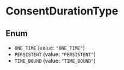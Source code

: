 # ConsentDurationType

## Enum

* `ONE_TIME` (value: `"ONE_TIME"`)
* `PERSISTENT` (value: `"PERSISTENT"`)
* `TIME_BOUND` (value: `"TIME_BOUND"`)
